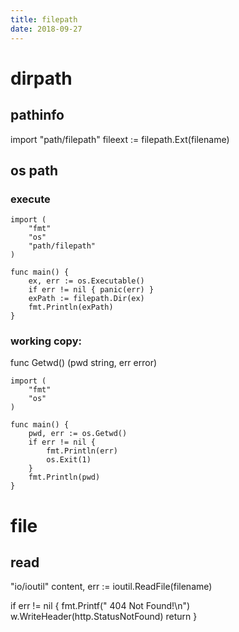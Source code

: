 ```yaml
---
title: filepath
date: 2018-09-27
---
```

# dirpath

## pathinfo
  import "path/filepath"
  fileext := filepath.Ext(filename)

## os path
### execute
    import (
        "fmt"
        "os"
        "path/filepath"
    )

    func main() {
        ex, err := os.Executable()
        if err != nil { panic(err) }
        exPath := filepath.Dir(ex)
        fmt.Println(exPath)
    }

### working copy: 
func Getwd() (pwd string, err error)

    import (
        "fmt"
        "os"
    )

    func main() {
        pwd, err := os.Getwd()
        if err != nil {
            fmt.Println(err)
            os.Exit(1)
        }
        fmt.Println(pwd)
    }

# file

## read

  "io/ioutil"
  content, err := ioutil.ReadFile(filename)

  if err != nil {
       fmt.Printf("   404 Not Found!\n")
       w.WriteHeader(http.StatusNotFound)
       return
  }